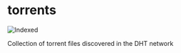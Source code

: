 torrents 
========
![Indexed](https://img.shields.io/badge/indexed-251940-blue)

Collection of torrent files discovered in the DHT network
